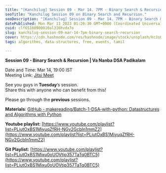 ```yaml
---
title: "[Kanchilug] Session 09 - Mar 14. 7PM - Binary Search & Recursion"
seoTitle: "Kanchilug Session 09 on Binary Search and Recursion."
seoDescription: "[Kanchilug] Session 09 - Mar 14. 7PM - Binary Search & Recursion"
datePublished: Mon Mar 13 2023 01:20:30 GMT+0000 (Coordinated Universal Time)
cuid: clf65160900010al316hvdx7o
slug: kanchilug-session-09-mar-14-7pm-binary-search-recursion
cover: https://cdn.hashnode.com/res/hashnode/image/stock/unsplash/kcJsQ3PJrYU/upload/a865336cb79123d71bc442ef7c2d6a65.jpeg
tags: algorithms, data-structures, free, events, tamil

---
```


**Session 09 - Binary Search & Recursion | Va Nanba DSA Padikalam**

Date and Time: Mar 14, 19:00 IST  
Meeting Link: [Jitsi Meet](https://meet.jit.si/VaNanbaDsaPadikalam)

See you guys in **Tuesday**’s session.  
Share this with anyone who can benefit from this!

Please go through the **previous** sessions. 

**Materials**: [GitHub - makereading/Batch-1-DSA-with-python: Datastructures and Algorithms with Python](https://github.com/makereading/Batch-1-DSA-with-python)

**Youtube playlist:** [https://www.youtube.com/playlist?list=PLiutOxBS1MiyuqZfRH-NGv2GcbIn1mmZ2](https://www.youtube.com/playlist?list=PLiutOxBS1MiyuqZfRH-NGv2GcbIn1mmZ2)

**Git Playlist:** [https://www.youtube.com/playlist?list=PLiutOxBS1Mixu0oUOVtip357TaTq0BTC5](https://www.youtube.com/playlist?list=PLiutOxBS1Mixu0oUOVtip357TaTq0BTC5)